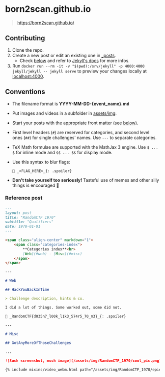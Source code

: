 # born2scan.github.io

> <https://born2scan.github.io/>

## Contributing

1. Clone the repo.
2. Create a new post or edit an existing one in [_posts](_posts).
    + Check [below](#conventions) and refer to [Jekyll's docs](https://jekyllrb.com/docs/posts/) for more infos.
3. Run `docker run --rm -it -v "$(pwd):/srv/jekyll" -p 4000:4000 jekyll/jekyll -- jekyll serve` to preview your changes locally at [localhost:4000](http://localhost:4000).

## Conventions

+ The filename format is **YYYY-MM-DD-{event_name}.md**
+ Put images and videos in a subfolder in [assets/img](assets/img).
+ Start your posts with the appropriate front matter (see [below](#reference-post)).
+ First level headers (`#`) are reserved for categories, and second level ones (`##`) for single challenges' names. Use `---` to separate categories.
+ TeX Math formulae are supported with the MathJax 3 engine. Use `$ ... $` for inline mode and `$$ ... $$` for display mode.
+ Use this syntax to blur flags:

  ```text
  🏁 _<FLAG_HERE>_{: .spoiler}
  ```

+ **Don't take yourself too seriously!** Tasteful use of memes and other silly things is encouraged 🤪

### Reference post

```markdown
---
layout: post
title: "RandomCTF 1970"
subtitle: "Qualifiers"
date: 1970-01-01
---

<span class="align-center" markdown="1">
    <span class="categories-index">
        **Categories index**<br>
        [Web](#web) - [Misc](#misc)
    </span>
</span>

---

# Web

## HackYouBackInTime

> Challenge description, hints & co.

I did a lot of things. Some worked out, some did not.

🏁 _RandomCTF{d035n7_l00k_l1k3_574r5_70_m3}_{: .spoiler}

---

# Misc

## GotAnyMoreOfThoseChallenges

...

![Such screenshot, much image](/assets/img/RandomCTF_1970/cool_pic.png)

{% include mixins/video_webm.html path="/assets/img/RandomCTF_1970/epic_video.webm" width="720" height="480" %}
```
